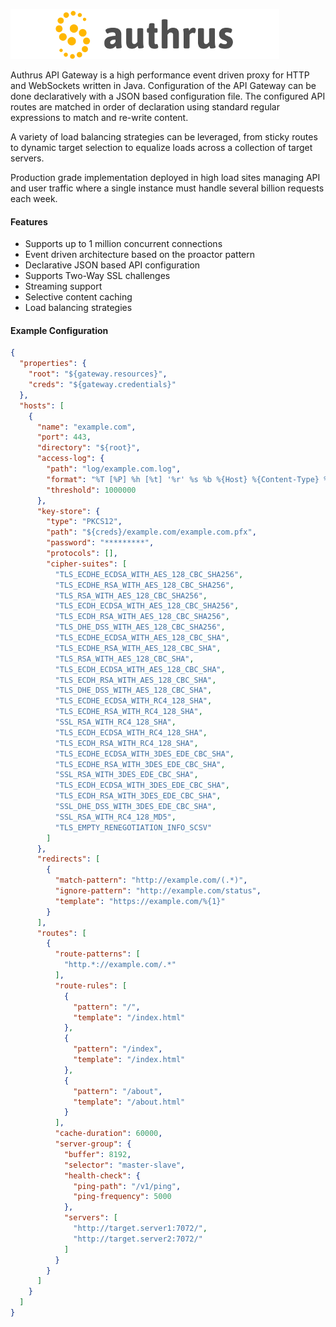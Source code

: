 ![Authrus API Gateway](https://github.com/authrus/service/raw/master/gateway/authrus-gateway/src/main/resources/static/logo.png)

Authrus API Gateway is a high performance event driven proxy for HTTP and WebSockets written in Java.
Configuration of the API Gateway can be done declaratively with a JSON based configuration file. 
The configured API routes are matched in order of declaration using standard regular expressions to match and re-write content. 

A variety of load balancing strategies can be leveraged, from sticky routes to dynamic target selection to equalize loads
across a collection of target servers.

Production grade implementation deployed in high load sites managing API and user traffic where a single 
instance must handle several billion requests each week.

#### Features

* Supports up to 1 million concurrent connections
* Event driven architecture based on the proactor pattern
* Declarative JSON based API configuration
* Supports Two-Way SSL challenges
* Streaming support
* Selective content caching
* Load balancing strategies

#### Example Configuration

```json
{
  "properties": {
    "root": "${gateway.resources}",
    "creds": "${gateway.credentials}"
  },
  "hosts": [
    {
      "name": "example.com",
      "port": 443,
      "directory": "${root}",   
      "access-log": {
        "path": "log/example.com.log",
        "format": "%T [%P] %h [%t] '%r' %s %b %{Host} %{Content-Type} %X @{X-Time} ms %d ms",
        "threshold": 1000000
      },
      "key-store": {
        "type": "PKCS12",
        "path": "${creds}/example.com/example.com.pfx",
        "password": "*********",
        "protocols": [],
        "cipher-suites": [
          "TLS_ECDHE_ECDSA_WITH_AES_128_CBC_SHA256",
          "TLS_ECDHE_RSA_WITH_AES_128_CBC_SHA256",
          "TLS_RSA_WITH_AES_128_CBC_SHA256",
          "TLS_ECDH_ECDSA_WITH_AES_128_CBC_SHA256",
          "TLS_ECDH_RSA_WITH_AES_128_CBC_SHA256",
          "TLS_DHE_DSS_WITH_AES_128_CBC_SHA256",
          "TLS_ECDHE_ECDSA_WITH_AES_128_CBC_SHA",
          "TLS_ECDHE_RSA_WITH_AES_128_CBC_SHA",
          "TLS_RSA_WITH_AES_128_CBC_SHA",
          "TLS_ECDH_ECDSA_WITH_AES_128_CBC_SHA",
          "TLS_ECDH_RSA_WITH_AES_128_CBC_SHA",
          "TLS_DHE_DSS_WITH_AES_128_CBC_SHA",
          "TLS_ECDHE_ECDSA_WITH_RC4_128_SHA",
          "TLS_ECDHE_RSA_WITH_RC4_128_SHA",
          "SSL_RSA_WITH_RC4_128_SHA",
          "TLS_ECDH_ECDSA_WITH_RC4_128_SHA",
          "TLS_ECDH_RSA_WITH_RC4_128_SHA",
          "TLS_ECDHE_ECDSA_WITH_3DES_EDE_CBC_SHA",
          "TLS_ECDHE_RSA_WITH_3DES_EDE_CBC_SHA",
          "SSL_RSA_WITH_3DES_EDE_CBC_SHA",
          "TLS_ECDH_ECDSA_WITH_3DES_EDE_CBC_SHA",
          "TLS_ECDH_RSA_WITH_3DES_EDE_CBC_SHA",
          "SSL_DHE_DSS_WITH_3DES_EDE_CBC_SHA",
          "SSL_RSA_WITH_RC4_128_MD5",
          "TLS_EMPTY_RENEGOTIATION_INFO_SCSV"
        ]
      },
      "redirects": [
        {
          "match-pattern": "http://example.com/(.*)",
          "ignore-pattern": "http://example.com/status",
          "template": "https://example.com/%{1}"
		}
      ],
      "routes": [
        {
          "route-patterns": [
            "http.*://example.com/.*"
          ],
          "route-rules": [
            {
              "pattern": "/",
              "template": "/index.html"
            },          
            {
              "pattern": "/index",
              "template": "/index.html"
            },
            {
              "pattern": "/about",
              "template": "/about.html"
            }                         
          ],
          "cache-duration": 60000,
          "server-group": {
            "buffer": 8192,
            "selector": "master-slave",
            "health-check": {
              "ping-path": "/v1/ping",
              "ping-frequency": 5000
            },
            "servers": [
              "http://target.server1:7072/",
              "http://target.server2:7072/"
            ]
          }
        }
      ]
    } 
  ]
}
 
```
